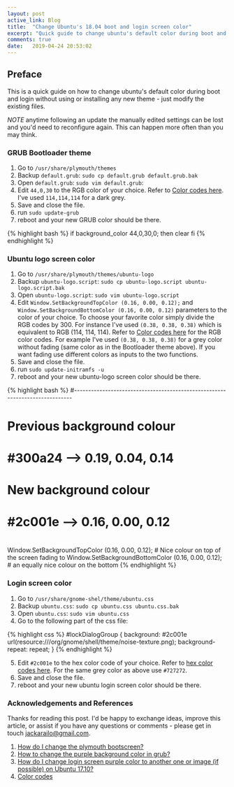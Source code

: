 ```yaml
---
layout: post
active_link: Blog
title:  "Change Ubuntu's 18.04 boot and login screen color"
excerpt: "Quick guide to change ubuntu's default color during boot and login without installing a new theme"
comments: true
date:   2019-04-24 20:53:02
---
```


## Preface
This is a quick guide on how to change ubuntu's default color during boot and login without using or installing any new theme - just modify the existing files. 

*NOTE* anytime following an update the manually edited settings can be lost and you'd need to reconfigure again. This can happen more often than you may think.

### GRUB Bootloader theme

1. Go to `/usr/share/plymouth/themes`
2. Backup `default.grub`: `sudo cp default.grub default.grub.bak`
3. Open `default.grub`: `sudo vim default.grub`:
4. Edit `44,0,30` to the RGB color of your choice. Refer to [Color codes here](https://htmlcolorcodes.com/). I've used `114,114,114` for a dark grey.
5. Save and close the file.
5. run `sudo update-grub`
6. reboot and your new GRUB color should be there.

{% highlight bash %}
if background_color 44,0,30,0; then
  clear
fi
{% endhighlight %}

### Ubuntu logo screen color

1. Go to `/usr/share/plymouth/themes/ubuntu-logo`
2. Backup `ubuntu-logo.script`: `sudo cp ubuntu-logo.script ubuntu-logo.script.bak`
3. Open `ubuntu-logo.script`: `sudo vim ubuntu-logo.script`
4. Edit `Window.SetBackgroundTopColor (0.16, 0.00, 0.12);` and `Window.SetBackgroundBottomColor (0.16, 0.00, 0.12)` parameters to the color of your choice. To choose your favorite color simply divide the RGB codes by 300. For instance I've used `(0.38, 0.38, 0.38)` which is equivalent to RGB (114, 114, 114). Refer to [Color codes here](https://htmlcolorcodes.com/) for the RGB color codes. For example I've used `(0.38, 0.38, 0.38)` for a grey color without fading (same color as in the Bootloader theme above). If you want fading use different colors as inputs to the two functions.
5. Save and close the file.
6. run `sudo update-initramfs -u`
7. reboot and your new ubuntu-logo screen color should be there.

{% highlight bash %}
#-----------------------------------------------------------------------------
# Previous background colour
# #300a24 --> 0.19, 0.04, 0.14
# New background colour
# #2c001e --> 0.16, 0.00, 0.12
#
Window.SetBackgroundTopColor (0.16, 0.00, 0.12);     # Nice colour on top of the screen fading to
Window.SetBackgroundBottomColor (0.16, 0.00, 0.12);  # an equally nice colour on the bottom
{% endhighlight %}

### Login screen color

1. Go to `/usr/share/gnome-shel/theme/ubuntu.css`
2. Backup `ubuntu.css`: `sudo cp ubuntu.css ubuntu.css.bak`
3. Open `ubuntu.css`: `sudo vim ubuntu.css`
4. Go to the following part of the css file:

{% highlight css %}
#lockDialogGroup {
  background: #2c001e url(resource:///org/gnome/shell/theme/noise-texture.png);
  background-repeat: repeat; }
{% endhighlight %}

5. Edit `#2c001e` to the hex color code of your choice. Refer to [hex color codes here](https://htmlcolorcodes.com/). For the same grey color as above use `#727272`.
6. Save and close the file.
6. reboot and your new ubuntu login screen color should be there.


### Acknowledgements and References

Thanks for reading this post. I'd be happy to exchange ideas, improve this article, or assist if you have any questions or comments - please get in touch <jackarailo@gmail.com>.

1. [How do I change the plymouth bootscreen?](https://askubuntu.com/questions/2007/how-do-i-change-the-plymouth-bootscreen)
2. [How to change the purple background color in grub?](https://askubuntu.com/questions/47488/how-to-change-the-purple-background-color-in-grub)
3. [How do I change login screen purple color to another one or image (if possible) on Ubuntu 17.10?](https://askubuntu.com/questions/990960/how-do-i-change-login-screen-purple-color-to-another-one-or-image-if-possible)
4. [Color codes](https://htmlcolorcodes.com/)


<script>
  var disqus_identifier = 'test';
  var disqus_title = '{{ page.title }}'
  var disqus_url = '{{ page.url | prepend: site.baseurl | prepend: site.url }}'
</script>
